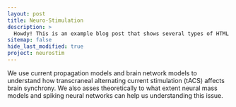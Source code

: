```yaml
---
layout: post
title: Neuro-Stimulation
description: >
  Howdy! This is an example blog post that shows several types of HTML content supported in this theme.
sitemap: false
hide_last_modified: true
project: neurostim
---
```


We use current propagation models and brain network models to understand how transcraneal alternating current
stimulation (tACS) affects brain synchrony. We also asses theoretically to what extent neural mass models 
and spiking neural networks can help us understanding this issue.